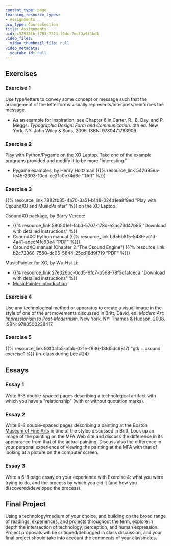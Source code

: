 ```yaml
---
content_type: page
learning_resource_types:
- Assignments
ocw_type: CourseSection
title: Assignments
uid: c52938fb-f763-7324-f6dc-7edf3a9f1bd1
video_files:
  video_thumbnail_file: null
video_metadata:
  youtube_id: null
---
```


Exercises
---------

### Exercise 1

Use type/letters to convey some concept or message such that the arrangement of the letterforms visually represents/interprets/reinforces the message.

*   As an example for inspiration, see Chapter 6 in Carter, R., B. Day, and P. Meggs. _Typographic Design: Form and Communication_. 4th ed. New York, NY: John Wiley & Sons, 2006. ISBN: 9780471783909.

### Exercise 2

Play with Python/Pygame on the XO Laptop. Take one of the example programs provided and modify it to be more "interesting."

*   Pygame examples, by Henry Holtzman ({{% resource_link 542695ea-fe45-2303-10cd-ce21c0e74d6e "TAR" %}})

### Exercise 3

{{% resource_link 7882fb35-4a70-3a51-b148-024d1ea8f9ed "Play with CsoundXO and MusicPainter" %}} on the XO Laptop.

CsoundXO package, by Barry Vercoe:

*   {{% resource_link 580501e1-fcb3-5707-178d-e2ac73d47b85 "Download with detailed instructions" %}}
*   CsoundXO Python manual ({{% resource_link b956b815-5486-7c1d-4a41-adecf4fe93e4 "PDF" %}})
*   CsoundXO manual (Chapter 2 "The Csound Engine") ({{% resource_link b2c72366-7560-dc06-5844-25cd18d9f719 "PDF" %}})

MusicPainter for XO, by Wu-Hsi Li:

*   {{% resource_link 27e326bc-0cd5-9fc7-b568-78f5d1afceca "Download with detailed instructions" %}}
*   [MusicPainter introduction](http://web.media.mit.edu/~wuhsi/Musicpainter_en.html)

### Exercise 4

Use any technological method or apparatus to create a visual image in the style of one of the art movements discussed in Britt, David, ed. _Modern Art: Impressionism to Post-Modernism_. New York, NY: Thames & Hudson, 2008. ISBN: 9780500238417.

### Exercise 5

{{% resource_link 93f0a1b5-afab-021e-f836-13fd5dc9817f "gtk + csound exercise" %}} (in-class during Lec #24)

Essays
------

### Essay 1

Write 6-8 double-spaced pages describing a technological artifact with which you have a "relationship" (with or without quotation marks).

### Essay 2

Write 6-8 double-spaced pages describing a painting at the Boston [Museum of Fine Arts](http://www.mfa.org/) in one of the styles discussed in Britt. Look up an image of the painting on the MFA Web site and discuss the difference in its appearance from that of the actual painting. Discuss also the difference in your personal experience of viewing the painting at the MFA with that of looking at a picture on the computer screen.

### Essay 3

Write a 6-8 page essay on your experience with Exercise 4: what you were trying to do, and the process by which you did it (and how you discovered/developed the process).

Final Project
-------------

Using a technology/medium of your choice, and building on the broad range of readings, experiences, and projects throughout the term, explore in depth the intersection of technology, perception, and human expression. Project proposals will be critiqued/debugged in class discussion, and your final project should take into account the comments of your classmates.